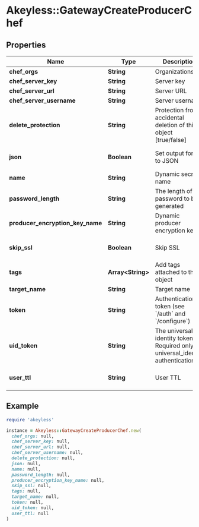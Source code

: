 # Akeyless::GatewayCreateProducerChef

## Properties

| Name | Type | Description | Notes |
| ---- | ---- | ----------- | ----- |
| **chef_orgs** | **String** | Organizations | [optional] |
| **chef_server_key** | **String** | Server key | [optional] |
| **chef_server_url** | **String** | Server URL | [optional] |
| **chef_server_username** | **String** | Server username | [optional] |
| **delete_protection** | **String** | Protection from accidental deletion of this object [true/false] | [optional] |
| **json** | **Boolean** | Set output format to JSON | [optional][default to false] |
| **name** | **String** | Dynamic secret name |  |
| **password_length** | **String** | The length of the password to be generated | [optional] |
| **producer_encryption_key_name** | **String** | Dynamic producer encryption key | [optional] |
| **skip_ssl** | **Boolean** | Skip SSL | [optional][default to true] |
| **tags** | **Array&lt;String&gt;** | Add tags attached to this object | [optional] |
| **target_name** | **String** | Target name | [optional] |
| **token** | **String** | Authentication token (see &#x60;/auth&#x60; and &#x60;/configure&#x60;) | [optional] |
| **uid_token** | **String** | The universal identity token, Required only for universal_identity authentication | [optional] |
| **user_ttl** | **String** | User TTL | [optional][default to &#39;60m&#39;] |

## Example

```ruby
require 'akeyless'

instance = Akeyless::GatewayCreateProducerChef.new(
  chef_orgs: null,
  chef_server_key: null,
  chef_server_url: null,
  chef_server_username: null,
  delete_protection: null,
  json: null,
  name: null,
  password_length: null,
  producer_encryption_key_name: null,
  skip_ssl: null,
  tags: null,
  target_name: null,
  token: null,
  uid_token: null,
  user_ttl: null
)
```

